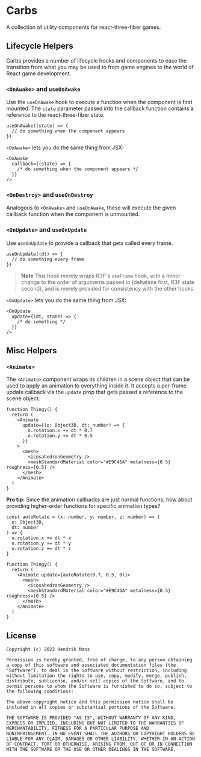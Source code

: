 # Carbs

A collection of utility components for react-three-fiber games.

## Lifecycle Helpers

Carbs provides a number of lifecycle hooks and components to ease the transition from what you may be used to from game engines to the world of React game development.

### `<OnAwake>` and `useOnAwake`

Use the `useOnAwake` hook to execute a function when the component is first mounted. The `state` parameter passed into the callback function contains a reference to the react-three-fiber state.

```tsx
useOnAwake((state) => {
  // do something when the component appears
})
```

`<OnAwake>` lets you do the same thing from JSX:

```tsx
<OnAwake
  callback={(state) => {
    /* do something when the component appears */
  }}
/>
```

### `<OnDestroy>` and `useOnDestroy`

Analogous to `<OnAwake>` and `useOnAwake`, these will execute the given callback function when the component is unmounted.

### `<OnUpdate>` and `useOnUpdate`

Use `useOnUpdate` to provide a callback that gets called every frame.

```tsx
useOnUpdate((dt) => {
  // do something every frame
})
```

> **Note**
> This hook merely wraps R3F's `useFrame` hook, with a minor change to the order of arguments passed in (deltatime first, R3F state second), and is merely provided for consistency with the other hooks.

`<OnUpdate>` lets you do the same thing from JSX:

```tsx
<OnUpdate
  update={(dt, state) => {
    /* do something */
  }}
/>
```

## Misc Helpers

### `<Animate>`

The `<Animate>` component wraps its children in a scene object that can be used to apply an animation to everything inside it. It accepts a per-frame update callback via the `update` prop that gets passed a reference to the scene object:

```tsx
function Thingy() {
  return (
    <Animate
      update={(o: Object3D, dt: number) => {
        o.rotation.x += dt * 0.7
        o.rotation.y += dt * 0.5
      }}
    >
      <mesh>
        <icosahedronGeometry />
        <meshStandardMaterial color="#E9C46A" metalness={0.5} roughness={0.5} />
      </mesh>
    </Animate>
  )
}
```

**Pro tip:** Since the animation callbacks are just normal functions, how about providing higher-order functions for specific animation types?

```tsx
const autoRotate = (x: number, y: number, z: number) => (
  o: Object3D,
  dt: number
) => {
  o.rotation.x += dt * x
  o.rotation.y += dt * y
  o.rotation.z += dt * z
}

function Thingy() {
  return (
    <Animate update={autoRotate(0.7, 0.5, 0)}>
      <mesh>
        <icosahedronGeometry />
        <meshStandardMaterial color="#E9C46A" metalness={0.5} roughness={0.5} />
      </mesh>
    </Animate>
  )
}
```

## License

```
Copyright (c) 2022 Hendrik Mans

Permission is hereby granted, free of charge, to any person obtaining
a copy of this software and associated documentation files (the
"Software"), to deal in the Software without restriction, including
without limitation the rights to use, copy, modify, merge, publish,
distribute, sublicense, and/or sell copies of the Software, and to
permit persons to whom the Software is furnished to do so, subject to
the following conditions:

The above copyright notice and this permission notice shall be
included in all copies or substantial portions of the Software.

THE SOFTWARE IS PROVIDED "AS IS", WITHOUT WARRANTY OF ANY KIND,
EXPRESS OR IMPLIED, INCLUDING BUT NOT LIMITED TO THE WARRANTIES OF
MERCHANTABILITY, FITNESS FOR A PARTICULAR PURPOSE AND
NONINFRINGEMENT. IN NO EVENT SHALL THE AUTHORS OR COPYRIGHT HOLDERS BE
LIABLE FOR ANY CLAIM, DAMAGES OR OTHER LIABILITY, WHETHER IN AN ACTION
OF CONTRACT, TORT OR OTHERWISE, ARISING FROM, OUT OF OR IN CONNECTION
WITH THE SOFTWARE OR THE USE OR OTHER DEALINGS IN THE SOFTWARE.
```
